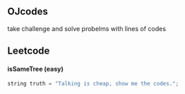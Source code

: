 OJcodes
---

take challenge and solve probelms with lines of codes


## Leetcode

#### isSameTree (easy)







```c++
string truth = "Talking is cheap, show me the codes.";
```
